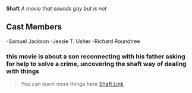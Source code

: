 **Shaft**
*A movie that sounds gay but is not*

## Cast Members ##
-Samuel Jackson
-Jessie T. Usher
-Richard Roundtree

### this movie is about a son reconnecting with his father asking for help to solve a crime, uncovering the shaft way of dealing with things ###

>You can learn more things here
[Shaft Link](https://www.imdb.com/title/tt4463894/)
